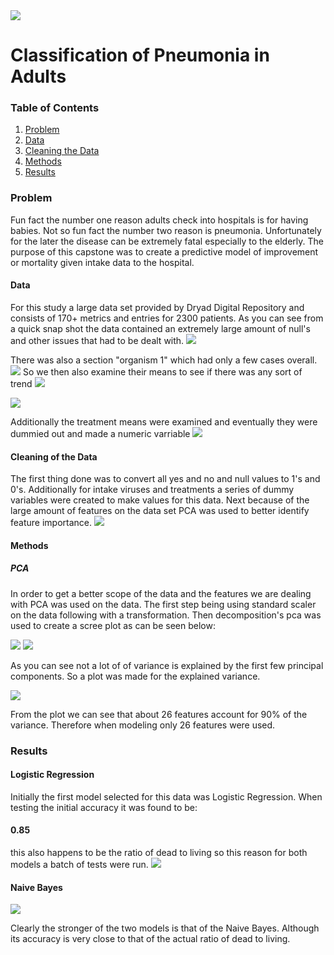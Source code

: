 <img src ="images/lungs.jpg" />


# Classification of Pneumonia in Adults
### Table of Contents
1. [Problem ](#problem)
2. [Data](#data)
3. [Cleaning the Data](#clean)
4. [Methods](#methods)
5. [Results](#results)

<a name="problem"></a>
### Problem
Fun fact the number one reason adults check into hospitals is for having babies.  Not so fun fact the number two reason is pneumonia.  Unfortunately for the later the disease can be extremely fatal especially to the elderly. The purpose of this capstone was to create a predictive model of improvement or mortality given intake data to the hospital.   

<a name="data"></a>
#### Data
For this study a large data set provided by Dryad Digital Repository and consists of 170+ metrics and entries for 2300 patients.  As you can see from a quick snap shot the data contained an extremely large amount of null's and other issues that had to be dealt with.
<img src ="images/Data.png"/>

There was also a section "organism 1" which had only a few cases overall.
<img src ="images/strep.png"/>
So we then also examine their means to see if there was any sort of trend
<img src ="images/strep 2.png"/>

<img src ="images/strep 3.png"/>


Additionally the treatment means were examined and eventually they were dummied out and made a numeric varriable 
<img src ="images/treatment.png"/>


<a name="clean"></a>
#### Cleaning of the Data
The first thing done was to convert all yes and no and null values to 1's and 0's.   Additionally for intake viruses and treatments a series of dummy variables were created to make values for this data.  Next because of the large amount of features on the data set PCA was used to better identify feature importance.
<img src ="images/data_2.png"/>



<a name="methods"></a>
#### Methods
##### PCA
In order to get a better scope of the data and the features we are dealing with PCA was used on the data.  The first step being using standard scaler on the data following with a transformation.  Then decomposition's pca was used to create a scree plot as can be seen below:

<img src ="images/scree.png"/>

<img src ="images/pca plot.png"/>

As you can see not a lot of of variance is explained by the first few principal components.   So a plot was made for the explained variance.  

<img src ="images/var.png" />

From the plot we can see that about 26 features account for 90% of the variance.   Therefore when modeling only 26 features were used.

<a name="results"></a>
### Results
#### Logistic Regression
Initially the first model selected for this data was Logistic Regression. When testing the initial accuracy it was found to be:
#### 0.85
this also happens to be the ratio of dead to living so this reason for both models a batch of tests were run.
<img src ="images/logistic.png"/>

#### Naive Bayes
<img src ="images/bern.png"/>


Clearly the stronger of the two models is that of the Naive Bayes.  Although its accuracy is very close to that of the actual ratio of dead to living.   

